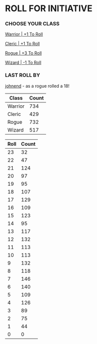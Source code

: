 # ROLL FOR INITIATIVE
### CHOOSE YOUR CLASS

[Warrior | +1 To Roll](https://github.com/benjaminsampica/benjaminsampica/issues/new?title=roll%7Cwarrior&body=Just+click+%27Create%27.)

[Cleric | +1 To Roll](https://github.com/benjaminsampica/benjaminsampica/issues/new?title=roll%7Ccleric&body=Just+click+%27Create%27.)

[Rogue | +3 To Roll](https://github.com/benjaminsampica/benjaminsampica/issues/new?title=roll%7Crogue&body=Just+click+%27Create%27.)

[Wizard | -1 To Roll](https://github.com/benjaminsampica/benjaminsampica/issues/new?title=roll%7Cwizard&body=Just+click+%27Create%27.)
### LAST ROLL BY
[johnend](https://www.github.com/johnend) - as a rogue rolled a 18!

|Class|Count|
|-|-|
|Warrior|734|
|Cleric|429|
|Rogue|732|
|Wizard|517|

|Roll|Count|
|-|-|
|23|32
|22|47
|21|124
|20|97
|19|95
|18|107
|17|129
|16|109
|15|123
|14|95
|13|117
|12|132
|11|113
|10|113
|9|132
|8|118
|7|146
|6|140
|5|109
|4|126
|3|89
|2|75
|1|44
|0|0
